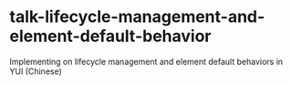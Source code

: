 talk-lifecycle-management-and-element-default-behavior
======================================================

Implementing on lifecycle management and element default behaviors in YUI (Chinese)
